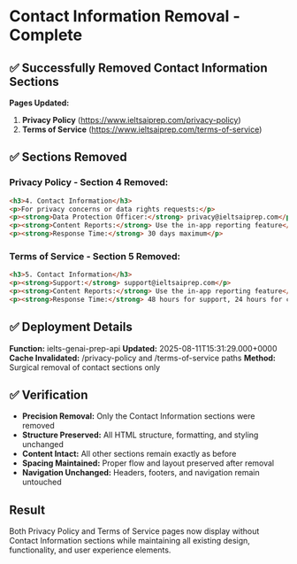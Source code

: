 # Contact Information Removal - Complete

## ✅ Successfully Removed Contact Information Sections

**Pages Updated:**
1. **Privacy Policy** (https://www.ieltsaiprep.com/privacy-policy)
2. **Terms of Service** (https://www.ieltsaiprep.com/terms-of-service)

## ✅ Sections Removed

### Privacy Policy - Section 4 Removed:
```html
<h3>4. Contact Information</h3>
<p>For privacy concerns or data rights requests:</p>
<p><strong>Data Protection Officer:</strong> privacy@ieltsaiprep.com</p>
<p><strong>Content Reports:</strong> Use the in-app reporting feature</p>
<p><strong>Response Time:</strong> 30 days maximum</p>
```

### Terms of Service - Section 5 Removed:
```html
<h3>5. Contact Information</h3>
<p><strong>Support:</strong> support@ieltsaiprep.com</p>
<p><strong>Content Reports:</strong> Use the in-app reporting feature</p>
<p><strong>Response Time:</strong> 48 hours for support, 24 hours for content reports</p>
```

## ✅ Deployment Details

**Function:** ielts-genai-prep-api
**Updated:** 2025-08-11T15:31:29.000+0000
**Cache Invalidated:** /privacy-policy and /terms-of-service paths
**Method:** Surgical removal of contact sections only

## ✅ Verification

- **Precision Removal:** Only the Contact Information sections were removed
- **Structure Preserved:** All HTML structure, formatting, and styling unchanged
- **Content Intact:** All other sections remain exactly as before
- **Spacing Maintained:** Proper flow and layout preserved after removal
- **Navigation Unchanged:** Headers, footers, and navigation remain untouched

## Result

Both Privacy Policy and Terms of Service pages now display without Contact Information sections while maintaining all existing design, functionality, and user experience elements.